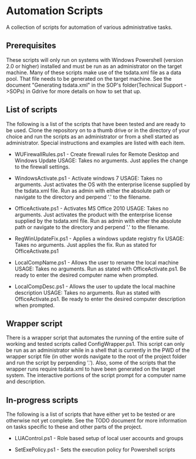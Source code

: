 # Automation Scripts
A collection of scripts for automation of various administrative tasks.


## Prerequisites
These scripts will only run on systems with Windows Powershell (version 2.0 or higher) installed and must be run as an administrator on the target machine. Many of these scripts make use of the tsdata.xml file as a data pool. That file needs to be generated on the target machine. See the document "Generating tsdata.xml" in the SOP's folder(Technical Support ->SOPs) in Gdrive for more details on how to set that up.


## List of scripts
The following is a list of the scripts that have been tested and are ready to be used. Clone the repository on to a thumb drive or in the directory of your choice and run the scripts as an administrator or from a shell started as administrator. Special instructions and examples are listed with each item.

* WUFirewallRules.ps1 - Create firewall rules for Remote Desktop and Windows Update
  USAGE: Takes no arguments. Just applies the change to the firewall settings.

* WindowsActivate.ps1 - Activate windows 7
  USAGE: Takes no arguments. Just activates the OS with the enterprise license supplied by the tsdata.xml file. Run as admin with either the absolute path or navigate to the directory and perpend '.\' to the filename.

* OfficeActivate.ps1 - Activates MS Office 2010
  USAGE: Takes no arguments. Just activates the product with the enterprise license supplied by the tsdata.xml file. Run as admin with either the absolute path or navigate to the directory and perpend '.\' to the filename.


* RegWinUpdateFix.ps1 - Applies a windows update registry fix
  USAGE: Takes no arguments. Just applies the fix. Run as stated for OfficeActivate.ps1


* LocalCompName.ps1 - Allows the user to rename the local machine
  USAGE: Takes no arguments. Run as stated with OfficeActivate.ps1. Be ready to enter the desired computer name when prompted.


* LocalCompDesc.ps1 - Allows the user to update the local machine description
  USAGE: Takes no arguments. Run as stated with OfficeActivate.ps1. Be ready to enter the desired computer description when prompted.


## Wrapper script
There is a wrapper script that automates the running of the entire suite of working and tested scripts called ConfigWrapper.ps1. This script can only be run as an administrator while in a shell that is currently in the PWD of the wrapper script file (in other words navigate to the root of the project folder and run the script by perpending '.\'). Also, some of the scripts that the wrapper runs require tsdata.xml to have been generated on the target system. The interactive portions of the script prompt for a computer name and description.


## In-progress scripts
The following is a list of scripts that have either yet to be tested or are otherwise not yet complete. See the TODO document for more information on tasks specific to these and other parts of the project.

* LUAControl.ps1 - Role based setup of local user accounts and groups

* SetExePolicy.ps1 - Sets the execution policy for Powershell scripts